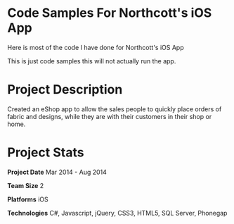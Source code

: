 Code Samples For Northcott's iOS App
=================================

Here is most of the code I have done for Northcott's iOS App

This is just code samples this will not actually run the app.

Project Description
================================

Created an eShop app to allow the sales people to quickly place orders of fabric and designs, while they are with their customers in their shop or home.

Project Stats
================================

**Project Date**
Mar 2014 - Aug 2014

**Team Size**
2

**Platforms**
iOS

**Technologies**
C#, Javascript, jQuery, CSS3, HTML5, SQL Server, Phonegap